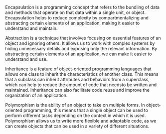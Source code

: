 Encapsulation is a programming concept that refers to the bundling of data and methods that operate on that data within a single unit, or object. Encapsulation helps to reduce complexity by compartmentalizing and abstracting certain elements of an application, making it easier to understand and maintain.

Abstraction is a technique that involves focusing on essential features of an object and ignoring others. It allows us to work with complex systems by hiding unnecessary details and exposing only the relevant information. By abstracting certain elements of an application, we can make it easier to understand and use.

Inheritance is a feature of object-oriented programming languages that allows one class to inherit the characteristics of another class. This means that a subclass can inherit attributes and behaviors from a superclass, which can help to reduce the amount of code that needsto be written and maintained. Inheritance can also facilitate code reuse and improve the organization of an application.

Polymorphism is the ability of an object to take on multiple forms. In object-oriented programming, this means that a single object can be used to perform different tasks depending on the context in which it is used. Polymorphism allows us to write more flexible and adaptable code, as we can create objects that can be used in a variety of different situations.
